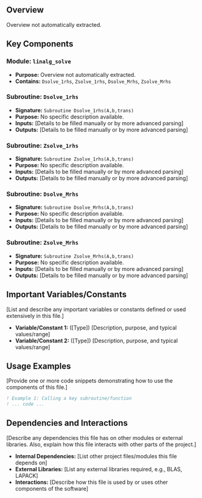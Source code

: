## Overview

Overview not automatically extracted.

## Key Components

### Module: `linalg_solve`
- **Purpose:** Overview not automatically extracted.
- **Contains:** `Dsolve_1rhs`, `Zsolve_1rhs`, `Dsolve_Mrhs`, `Zsolve_Mrhs`

### Subroutine: `Dsolve_1rhs`
- **Signature:** `Subroutine Dsolve_1rhs(A,b,trans)`
- **Purpose:** No specific description available.
- **Inputs:** [Details to be filled manually or by more advanced parsing]
- **Outputs:** [Details to be filled manually or by more advanced parsing]

### Subroutine: `Zsolve_1rhs`
- **Signature:** `Subroutine Zsolve_1rhs(A,b,trans)`
- **Purpose:** No specific description available.
- **Inputs:** [Details to be filled manually or by more advanced parsing]
- **Outputs:** [Details to be filled manually or by more advanced parsing]

### Subroutine: `Dsolve_Mrhs`
- **Signature:** `Subroutine Dsolve_Mrhs(A,b,trans)`
- **Purpose:** No specific description available.
- **Inputs:** [Details to be filled manually or by more advanced parsing]
- **Outputs:** [Details to be filled manually or by more advanced parsing]

### Subroutine: `Zsolve_Mrhs`
- **Signature:** `Subroutine Zsolve_Mrhs(A,b,trans)`
- **Purpose:** No specific description available.
- **Inputs:** [Details to be filled manually or by more advanced parsing]
- **Outputs:** [Details to be filled manually or by more advanced parsing]

## Important Variables/Constants

[List and describe any important variables or constants defined or used extensively in this file.]

- **Variable/Constant 1:** ([Type]) [Description, purpose, and typical values/range]
- **Variable/Constant 2:** ([Type]) [Description, purpose, and typical values/range]

## Usage Examples

[Provide one or more code snippets demonstrating how to use the components of this file.]

```fortran
! Example 1: Calling a key subroutine/function
! ... code ...
```

## Dependencies and Interactions

[Describe any dependencies this file has on other modules or external libraries. Also, explain how this file interacts with other parts of the project.]

- **Internal Dependencies:** [List other project files/modules this file depends on]
- **External Libraries:** [List any external libraries required, e.g., BLAS, LAPACK]
- **Interactions:** [Describe how this file is used by or uses other components of the software]
